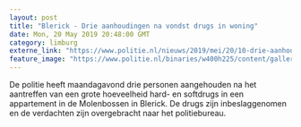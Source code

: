 ```yaml
---
layout: post
title: "Blerick - Drie aanhoudingen na vondst drugs in woning"
date: Mon, 20 May 2019 20:48:00 GMT
category: limburg
externe_link: "https://www.politie.nl/nieuws/2019/mei/20/10-drie-aanhoudingen-na-vondst-drugs-in-woning.html"
feature_image: "https://www.politie.nl/binaries/w400h225/content/gallery/politie/nieuws/2019/mei/10-lg/lf-2019-05-20-20_34_37.jpg"
---
```


De politie heeft maandagavond drie personen aangehouden na het aantreffen van een grote hoeveelheid hard- en softdrugs in een appartement in de Molenbossen in Blerick. De drugs zijn inbeslaggenomen en de verdachten zijn overgebracht naar het politiebureau.
